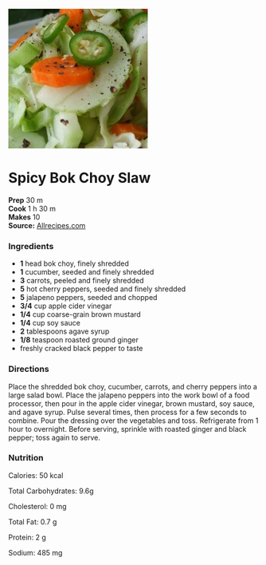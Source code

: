 [![](/images/d9be30f1-b2c4-42d1-8560-268ed1112220.jpg)](http://images.media-allrecipes.com/userphotos/720x405/630995.jpg)

#  Spicy Bok Choy Slaw


**Prep** 30 m  
**Cook** 1 h 30 m  
**Makes** 10  
**Source:** [Allrecipes.com](http://allrecipes.com/recipe/215792/spicy-bok-choy-slaw/?internalSource=staff%20pick&referringId=16678&referringContentType=recipe%20hub)

###  Ingredients

  *   **1** head bok choy, finely shredded
  *   **1** cucumber, seeded and finely shredded
  *   **3** carrots, peeled and finely shredded
  *   **5** hot cherry peppers, seeded and finely shredded
  *   **5** jalapeno peppers, seeded and chopped
  *   **3/4** cup apple cider vinegar
  *   **1/4** cup coarse-grain brown mustard
  *   **1/4** cup soy sauce
  *   **2** tablespoons agave syrup
  *   **1/8** teaspoon roasted ground ginger
  * freshly cracked black pepper to taste

###  Directions

Place the shredded bok choy, cucumber, carrots, and cherry peppers into a
large salad bowl. Place the jalapeno peppers into the work bowl of a food
processor, then pour in the apple cider vinegar, brown mustard, soy sauce, and
agave syrup. Pulse several times, then process for a few seconds to combine.
Pour the dressing over the vegetables and toss. Refrigerate from 1 hour to
overnight. Before serving, sprinkle with roasted ginger and black pepper; toss
again to serve.

###  Nutrition

Calories: 50 kcal

Total Carbohydrates: 9.6g

Cholesterol: 0 mg

Total Fat: 0.7 g

Protein: 2 g

Sodium: 485 mg

